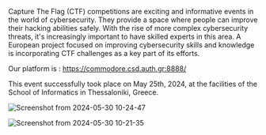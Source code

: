 Capture The Flag (CTF) competitions are exciting and informative events in the world of cybersecurity. They provide a space where people can improve their hacking abilities safely. With the rise of more complex cybersecurity threats, it's increasingly important to have skilled experts in this area. A European project focused on improving cybersecurity skills and knowledge is incorporating CTF challenges as a key part of its efforts.

Our platform is : https://commodore.csd.auth.gr:8888/

This event successfully took place on May 25th, 2024, at the facilities of the School of Informatics in Thessaloniki, Greece.

![Screenshot from 2024-05-30 10-24-47](https://github.com/SecureEU/dissemination-stream/assets/7658241/50c1defd-8eb7-44ed-b30c-bdd18561d081)


![Screenshot from 2024-05-30 10-21-35](https://github.com/SecureEU/dissemination-stream/assets/7658241/ff728797-1672-4280-b52a-41652a3e7dda)
